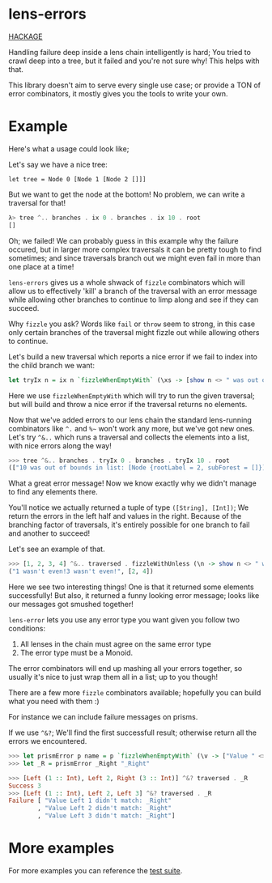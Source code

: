 # lens-errors

[HACKAGE](http://hackage.haskell.org/package/lens-errors)

Handling failure deep inside a lens chain intelligently is hard;
You tried to crawl deep into a tree, but it failed and you're not sure why!
This helps with that.

This library doesn't aim to serve every single use case; or provide a TON of 
error combinators, it mostly gives you the tools to write your own.

# Example
Here's what a usage could look like;

Let's say we have a nice tree:

```haskelll
let tree = Node 0 [Node 1 [Node 2 []]]
```

But we want to get the node at the bottom! No problem, we can write a traversal
for that!

```haskell
λ> tree ^.. branches . ix 0 . branches . ix 10 . root
[]
```

Oh; we failed! We can probably guess in this example why the failure occured,
but in larger more complex traversals it can be pretty tough to find sometimes;
and since traversals branch out we might even fail in more than one place at a time!

`lens-errors` gives us
a whole shwack of `fizzle` combinators which will allow us to effectively
'kill' a branch of the traversal with an error message while allowing other
branches to continue to limp along and see if they can succeed.

Why `fizzle` you ask? Words like `fail` or `throw` seem to strong, in this
case only certain branches of the traversal might fizzle out while allowing others to continue.

Let's build a new traversal which reports a nice error if we fail to index
into the child branch we want:

```haskell
let tryIx n = ix n `fizzleWhenEmptyWith` (\xs -> [show n <> " was out of bounds in list: " <> show xs])
```

Here we use `fizzleWhenEmptyWith` which will try to run the given traversal; but
will build and throw a nice error if the traversal returns no elements.

Now that we've added errors to our lens chain the standard lens-running combinators
like `^.` and `%~` won't work any more, but we've got new ones. Let's try `^&..`
which runs a traversal and collects the elements into a list, with nice errors along the way!

```haskell
>>> tree ^&.. branches . tryIx 0 . branches . tryIx 10 . root
(["10 was out of bounds in list: [Node {rootLabel = 2, subForest = []}]"],[])
```

What a great error message! Now we know exactly why we didn't manage to find any
elements there.

You'll notice we actually returned a tuple of type `([String], [Int])`; We return
the errors in the left half and values in the right. Because of the branching factor
of traversals, it's entirely possible for one branch to fail and another to succeed!

Let's see an example of that.

```haskell
>>> [1, 2, 3, 4] ^&.. traversed . fizzleWithUnless (\n -> show n <> " wasn't even!") even
("1 wasn't even!3 wasn't even!", [2, 4])
```

Here we see two interesting things! One is that it returned some elements successfully!
But also, it returned a funny looking error message; looks like our messages got smushed together!

`lens-error` lets you use any error type you want given you follow two conditions:

1. All lenses in the chain must agree on the same error type
2. The error type must be a Monoid.

The error combinators will end up mashing all your errors together, so usually
it's nice to just wrap them all in a list; up to you though!

There are a few more `fizzle` combinators available; hopefully you can build what you need with them :)

For instance we can include failure messages on prisms.

If we use `^&?`; We'll find the first successfull result; otherwise return all
the errors we encountered.

```haskell
>>> let prismError p name = p `fizzleWhenEmptyWith` (\v -> ["Value " <> show v <> " didn't match: " <> name])
>>> let _R = prismError _Right "_Right"

>>> [Left (1 :: Int), Left 2, Right (3 :: Int)] ^&? traversed . _R
Success 3
>>> [Left (1 :: Int), Left 2, Left 3] ^&? traversed . _R
Failure [ "Value Left 1 didn't match: _Right"
        , "Value Left 2 didn't match: _Right"
        , "Value Left 3 didn't match: _Right"]
```

# More examples

For more examples you can reference the [test suite](./test/Spec.hs).
